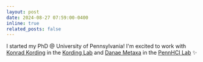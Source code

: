 ```yaml
---
layout: post
date: 2024-08-27 07:59:00-0400
inline: true
related_posts: false
---
```


I started my PhD @ University of Pennsylvania! I'm excited to work with [Konrad Kording](https://koerding.com/) in the [Kording Lab](https://kordinglab.com/) and [Danae Metaxa](https://metaxa.net/) in the [PennHCI Lab](https://pennhci.com/) :sparkles:
